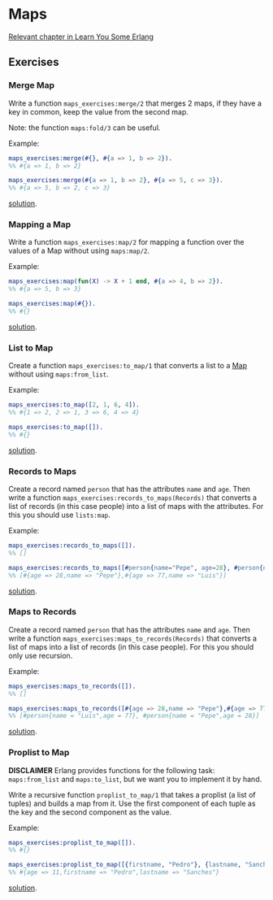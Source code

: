 # Maps

[Relevant chapter in Learn You Some Erlang](http://learnyousomeerlang.com/maps)

## Exercises
### Merge Map

Write a function `maps_exercises:merge/2` that merges 2 maps, if they have a key in common, keep the value from the second map.

Note: the function `maps:fold/3` can be useful.

Example:
``` erlang
maps_exercises:merge(#{}, #{a => 1, b => 2}).
%% #{a => 1, b => 2}

maps_exercises:merge(#{a => 1, b => 2}, #{a => 5, c => 3}).
%% #{a => 5, b => 2, c => 3}
```
[solution](src/solution/maps_exercises.erl#L6-L7).

### Mapping a Map

Write a function `maps_exercises:map/2` for mapping a function over the values of a Map without using `maps:map/2`.

Example:
``` erlang
maps_exercises:map(fun(X) -> X + 1 end, #{a => 4, b => 2}).
%% #{a => 5, b => 3}

maps_exercises:map(#{}).
%% #{}
```
[solution](src/solution/maps_exercises.erl#L10-L13).

### List to Map

Create a function `maps_exercises:to_map/1` that converts a list to a [Map](http://learnyousomeerlang.com/maps) without using `maps:from_list`.

Example:
``` erlang
maps_exercises:to_map([2, 1, 6, 4]).
%% #{1 => 2, 2 => 1, 3 => 6, 4 => 4}

maps_exercises:to_map([]).
%% #{}
```
[solution](src/solution/maps_exercises.erl#L16-L24).

### Records to Maps

Create a record named `person` that has the attributes `name` and `age`. Then write a function `maps_exercises:records_to_maps(Records)` that converts a list of records (in this case people) into a list of maps with the attributes. For this you should use `lists:map`.

Example:
```erlang
maps_exercises:records_to_maps([]).
%% []

maps_exercises:records_to_maps([#person{name="Pepe", age=28}, #person{name="Luis", age=77}]).
%% [#{age => 28,name => "Pepe"},#{age => 77,name => "Luis"}]
```

[solution](src/solution/maps_exercises.erl#L27-L30).

### Maps to Records

Create a record named `person` that has the attributes `name` and `age`. Then write a function `maps_exercises:maps_to_records(Records)` that converts a list of maps into a list of records (in this case people). For this you should only use recursion.

Example:
```erlang
maps_exercises:maps_to_records([]).
%% []

maps_exercises:maps_to_records([#{age => 28,name => "Pepe"},#{age => 77,name => "Luis"}]).
%% [#person{name = "Luis",age = 77}, #person{name = "Pepe",age = 28}]
```

[solution](src/solution/maps_exercises.erl#L33-L38).

### Proplist to Map

**DISCLAIMER** Erlang provides functions for the following task: `maps:from_list` and `maps:to_list`, but we want you to implement it by hand.

Write a recursive function `proplist_to_map/1` that takes a proplist (a list of tuples) and builds a map from it. Use the first component of each tuple as the key and the second component as the value.


Example:
```erlang
maps_exercises:proplist_to_map([]).
%% #{}

maps_exercises:proplist_to_map([{firstname, "Pedro"}, {lastname, "Sanches"}, {age, 11}]).
%% #{age => 11,firstname => "Pedro",lastname => "Sanches"}
```

[solution](src/solution/maps_exercises.erl#L41-L44).

